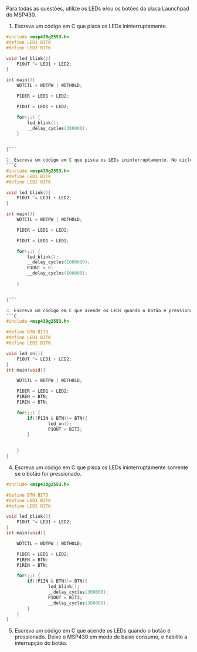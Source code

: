 Para todas as questões, utilize os LEDs e/ou os botões da placa Launchpad do MSP430.
1. Escreva um código em C que pisca os LEDs ininterruptamente.
```C
#include <msp430g2553.h>
#define LED1 BIT0	
#define LED2 BIT6

void led_blink(){
    P1OUT ^= LED1 + LED2;
}

int main(){
	WDTCTL = WDTPW | WDTHOLD;	

	P1DIR = LED1 + LED2;	

	P1OUT = LED1 + LED2;	

	for(;;)	{	
		led_blink();
		__delay_cycles(300000);
	}	


}```

2. Escreva um código em C que pisca os LEDs ininterruptamente. No ciclo que pisca os LEDs, o tempo que os LEDs ficam ligados deve ser duas vezes maior do que o tempo que eles ficam desligados.
```C
#include <msp430g2553.h>
#define LED1 BIT0	
#define LED2 BIT6

void led_blink(){
    P1OUT ^= LED1 + LED2;
}

int main(){
	WDTCTL = WDTPW | WDTHOLD;	

	P1DIR = LED1 + LED2;	

	P1OUT = LED1 + LED2;	

	for(;;)	{	
		led_blink();
		__delay_cycles(1000000);
		P1OUT = 0;
		__delay_cycles(500000);
		
	}	


}```

3. Escreva um código em C que acende os LEDs quando o botão é pressionado.
```C
#include <msp430g2553.h>	

#define BTN BIT3	
#define LED1 BIT0	
#define LED2 BIT6	

void led_on(){
    P1OUT ^= LED1 + LED2;
}
int main(void){	

	WDTCTL = WDTPW | WDTHOLD;

	P1DIR = LED1 + LED2;	
	P1REN = BTN;
	P1REN = BTN;

	for(;;) {	
		if((P1IN & BTN)!= BTN){
				led_on();
				P1OUT = BIT3;
		}
	

	}	
}

```

4. Escreva um código em C que pisca os LEDs ininterruptamente somente se o botão for pressionado.
```C
#include <msp430g2553.h>	

#define BTN BIT3	
#define LED1 BIT0	
#define LED2 BIT6	

void led_blink(){
    P1OUT ^= LED1 + LED2;
}
int main(void){	

	WDTCTL = WDTPW | WDTHOLD;

	P1DIR = LED1 + LED2;	
	P1REN = BTN;
	P1REN = BTN;

	for(;;) {	
		if((P1IN & BTN)!= BTN){
				led_blink();
				__delay_cycles(300000);
				P1OUT = BIT3;
				__delay_cycles(300000);
		}
	}	
}
```
5. Escreva um código em C que acende os LEDs quando o botão é pressionado. Deixe o MSP430 em modo de baixo consumo, e habilite a interrupção do botão.
